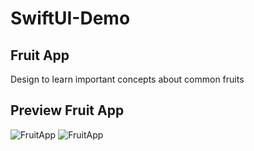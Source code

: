 # SwiftUI-Demo
 
## Fruit App
Design to learn important concepts about common fruits
## Preview Fruit App
![FruitApp](https://media.giphy.com/media/aJRhOcWtKtMwl0qX9Q/giphy.gif)
![FruitApp](https://media.giphy.com/media/FC8x4i0nfnt12GQnvc/giphy.gif)
